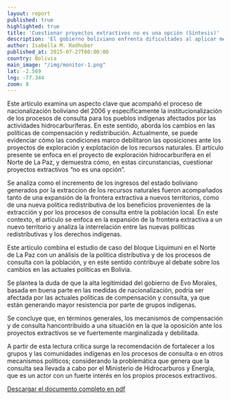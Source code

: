 ```yaml
---
layout: report
published: true
highlighted: true
title: 'Cuestionar proyectos extractivos no es una opción (Síntesis)'
description: 'El gobierno boliviano enfrenta dificultades al aplicar mecanismos de compensación y consulta. Este documento analiza sus implicaciones.'
author: Isabella M. Radhuber
published_at: 2015-07-27T00:00:00
country: Bolivia
main_image: "/img/monitor-1.png"
lat: -2.569
lng: -77.344
zoom: 8
---
```

Este artículo examina un aspecto clave que acompañó el proceso de nacionalización boliviano del 2006 y
específicamente la institucionalización de los procesos de consulta para los pueblos indígenas afectados
por las actividades hidrocarburíferas. En este sentido, aborda los cambios en las políticas de
compensación y redistribución. Actualmente, se puede evidenciar cómo las condiciones marco debilitaron las
oposiciones ante los proyectos de exploración y explotación de los recursos naturales. El artículo
presente se enfoca en el proyecto de exploración hidrocarburífera en el Norte de La Paz, y demuestra
cómo, en estas circunstancias, cuestionar proyectos extractivos “no es una opción”. 

Se analiza como el incremento de los ingresos del estado boliviano generados por la extraccion de los recursos naturales fueron acompañados tanto de una expansión de la frontera extractiva a nuevos territorios, como de una nueva política redistributiva de los beneficios provenientes de la extracción y por los procesos de consulta entre la población local. En este contexto, el artículo se enfoca en la expansión de la frontera extractiva a un nuevo territorio y analiza la interrelación entre las nuevas políticas redistributivas y los derechos indígenas. 

Este artículo combina el estudio de caso del bloque Liquimuni en el Norte de La Paz con un análisis de la
política distributiva y de los procesos de consulta con la población, y en este sentido contribuye al debate
sobre los cambios en las actuales políticas en Bolivia. 

Se plantea la duda de que la alta legitimidad del gobierno de Evo Morales, basada en buena parte en las medidas de nacionalización, podría ser
afectada por las actuales políticas de compensación y consulta, ya que están generando mayor resistencia por parte de grupos indígenas. 

Se concluye que, en términos generales, los mecanismos de compensación y de consulta hancontribuido a una situación en la que la oposición ante los proyectos extractivos se ve fuertemente marginalizada y debilitada.

A partir de esta lectura crítica surge la recomendación de fortalecer a los grupos y las comunidades
indígenas en los procesos de consulta o en otros mecanismos políticos; considerando la problemática
que genera que la consulta sea llevada a cabo por el Ministerio de Hidrocarburos y Energía, que es un
actor con un fuerte interés en los propios procesos extractivos.

[Descargar el documento completo en pdf](http://www.iss.nl/uploads/media/2_Policy_brief_Bolivia_Rol_de_la_compensacion_y_consulta_09.pdf)
